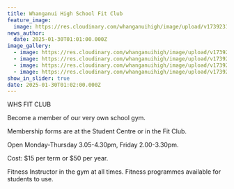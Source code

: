 ```yaml
---
title: Whanganui High School Fit Club
feature_image:
  image: https://res.cloudinary.com/whanganuihigh/image/upload/v1739231797/News/Fit_Club2.jpg
news_author:
  date: 2025-01-30T01:01:00.000Z
image_gallery:
  - image: https://res.cloudinary.com/whanganuihigh/image/upload/v1739231811/News/Fit_Club4.jpg
  - image: https://res.cloudinary.com/whanganuihigh/image/upload/v1739231788/News/Fit_Club1.jpg
  - image: https://res.cloudinary.com/whanganuihigh/image/upload/v1739231780/News/Fit_Club.jpg
  - image: https://res.cloudinary.com/whanganuihigh/image/upload/v1739231803/News/Fit_Club3.jpg
show_in_slider: true
date: 2025-01-30T01:02:00.000Z
---
```

WHS FIT CLUB  

Become a member of our very own school gym. 

Membership forms are at the Student Centre or in the Fit Club. 

Open Monday-Thursday 3.05-4.30pm, Friday 2.00-3.30pm.

Cost: $15 per term or $50 per year. 

Fitness Instructor in the gym at all times. Fitness programmes available for students to use.
